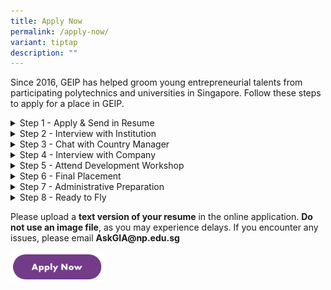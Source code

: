 ```yaml
---
title: Apply Now
permalink: /apply-now/
variant: tiptap
description: ""
---
```

<p>Since 2016, GEIP has helped groom young entrepreneurial talents from participating
polytechnics and universities in Singapore. Follow these steps to apply
for a place in GEIP.</p>
<p></p>
<div data-type="detailGroup" class="isomer-accordion isomer-accordion-white">
<details class="isomer-details">
<summary>Step 1 - Apply &amp; Send in Resume</summary>
<div data-type="detailsContent" class="isomer-details-content">
<p>Indicate your interest by submitting your resume</p>
</div>
</details>
<details class="isomer-details">
<summary>Step 2 - Interview with Institution</summary>
<div data-type="detailsContent" class="isomer-details-content">
<p>Tell us why you're the best choice for this internship programme</p>
</div>
</details>
<details class="isomer-details">
<summary>Step 3 - Chat with Country Manager</summary>
<div data-type="detailsContent" class="isomer-details-content">
<p>Understand more about the country and the startup ecosystem</p>
</div>
</details>
<details class="isomer-details">
<summary>Step 4 - Interview with Company</summary>
<div data-type="detailsContent" class="isomer-details-content">
<p>Show internship companies what your passion, enthusiasm and skills can
offer</p>
</div>
</details>
<details class="isomer-details">
<summary>Step 5 - Attend Development Workshop</summary>
<div data-type="detailsContent" class="isomer-details-content">
<p>Learn storytelling, programming, marketing, and more</p>
</div>
</details>
<details class="isomer-details">
<summary>Step 6 - Final Placement</summary>
<div data-type="detailsContent" class="isomer-details-content">
<p>Confirmation of your internship programme with the company</p>
</div>
</details>
<details class="isomer-details">
<summary>Step 7 - Administrative Preparation</summary>
<div data-type="detailsContent" class="isomer-details-content">
<p>Apply for visa and arrange for your flight and accommodation</p>
</div>
</details>
<details class="isomer-details">
<summary>Step 8 - Ready to Fly</summary>
<div data-type="detailsContent" class="isomer-details-content">
<p>Pack your luggage, get your passport, and get ready to fly high</p>
</div>
</details>
</div>
<p></p>
<p>Please upload a <strong>text version of your resume</strong> in the online
application. <strong>Do not use an image file</strong>, as you may experience
delays. If you encounter any issues, please email <strong>AskGIA@np.edu.sg</strong>
</p><a class="isomer-image-wrapper" href="https://www.geip.np.edu.sg/"><img style="width: 30%;" height="auto" width="100%" alt="" src="/images/Apply_Now.png"></a>
<p></p>
<p></p>